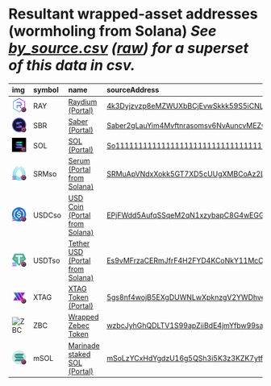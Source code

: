 
Resultant wrapped-asset addresses (wormholing from Solana)
_See [by_source.csv](by_source.csv) ([raw](https://raw.githubusercontent.com/certusone/wormhole-token-list/main/content/by_source.csv)) for a superset of this data in csv._
=========================================================================
  
| img                                                                                                  | symbol   | name                                                                              | sourceAddress                                                                                                           | ethAddress                                                                                                            |   ethDecimals | ethMarkets                          | terraAddress                                                                                                                               |   terraDecimals | terraMarkets                               | bscAddress                                                                                                           |   bscDecimals | bscMarkets                                      | maticAddress                                                                                                             |   maticDecimals | maticMarkets                             | avaxAddress                                                                                                           |   avaxDecimals | avaxMarkets   | oasisAddress                                                                                                                     |   oasisDecimals | oasisMarkets   | algorandAddress   | algorandDecimals   | algorandMarkets   | auroraAddress                                                                                                           |   auroraDecimals | auroraMarkets   | ftmAddress                                                                                                           |   ftmDecimals | ftmMarkets   | karuraAddress   | karuraDecimals   | karuraMarkets   | acalaAddress   | acalaDecimals   | acalaMarkets   | klaytnAddress   | klaytnDecimals   | klaytnMarkets   | celoAddress   | celoDecimals   | celoMarkets   | nearAddress   | nearDecimals   | nearMarkets   | moonbeamAddress   | moonbeamDecimals   | moonbeamMarkets   | terra2Address   | terra2Decimals   | terra2Markets   | injectiveAddress                                                                                                                    |   injectiveDecimals | injectiveMarkets               | symbol   |
|:-----------------------------------------------------------------------------------------------------|:---------|:----------------------------------------------------------------------------------|:------------------------------------------------------------------------------------------------------------------------|:----------------------------------------------------------------------------------------------------------------------|--------------:|:------------------------------------|:-------------------------------------------------------------------------------------------------------------------------------------------|----------------:|:-------------------------------------------|:---------------------------------------------------------------------------------------------------------------------|--------------:|:------------------------------------------------|:-------------------------------------------------------------------------------------------------------------------------|----------------:|:-----------------------------------------|:----------------------------------------------------------------------------------------------------------------------|---------------:|:--------------|:---------------------------------------------------------------------------------------------------------------------------------|----------------:|:---------------|:------------------|:-------------------|:------------------|:------------------------------------------------------------------------------------------------------------------------|-----------------:|:----------------|:---------------------------------------------------------------------------------------------------------------------|--------------:|:-------------|:----------------|:-----------------|:----------------|:---------------|:----------------|:---------------|:----------------|:-----------------|:----------------|:--------------|:---------------|:--------------|:--------------|:---------------|:--------------|:------------------|:-------------------|:------------------|:----------------|:-----------------|:----------------|:------------------------------------------------------------------------------------------------------------------------------------|--------------------:|:-------------------------------|:-----------------|
| ![RAY](https://raw.githubusercontent.com/certusone/wormhole-token-list/main/assets/RAY_wh.png)       | RAY      | [Raydium (Portal)](http://coingecko.com/en/coins/raydium)                         | [4k3Dyjzvzp8eMZWUXbBCjEvwSkkk59S5iCNLY3QrkX6R](https://solscan.io/address/4k3Dyjzvzp8eMZWUXbBCjEvwSkkk59S5iCNLY3QrkX6R) | [0xE617dd80c621a5072bD8cBa65E9d76c07327004d](https://etherscan.io/address/0xE617dd80c621a5072bD8cBa65E9d76c07327004d) |             6 |                                     | [terra1ht5sepn28z999jx33sdduuxm9acthad507jg9q](https://finder.terra.money/columbus-5/address/terra1ht5sepn28z999jx33sdduuxm9acthad507jg9q) |               6 |                                            | [0x13b6A55662f6591f8B8408Af1C73B017E32eEdB8](https://bscscan.com/address/0x13b6A55662f6591f8B8408Af1C73B017E32eEdB8) |             6 | [pancakeswap](https://pancakeswap.finance/swap) |                                                                                                                          |             nan |                                          |                                                                                                                       |            nan |               |                                                                                                                                  |             nan |                |                   |                    |                   |                                                                                                                         |              nan |                 |                                                                                                                      |           nan |              |                 |                  |                 |                |                 |                |                 |                  |                 |               |                |               |               |                |               |                   |                    |                   |                 |                  |                 |                                                                                                                                     |                 nan |                                | RAY              |
| ![SBR](https://raw.githubusercontent.com/certusone/wormhole-token-list/main/assets/SBR_wh.png)       | SBR      | [Saber (Portal)](http://coingecko.com/en/coins/saber)                             | [Saber2gLauYim4Mvftnrasomsv6NvAuncvMEZwcLpD1](https://solscan.io/address/Saber2gLauYim4Mvftnrasomsv6NvAuncvMEZwcLpD1)   |                                                                                                                       |           nan |                                     | [terra17h82zsq6q8x5tsgm5ugcx4gytw3axguvzt4pkc](https://finder.terra.money/columbus-5/address/terra17h82zsq6q8x5tsgm5ugcx4gytw3axguvzt4pkc) |               6 |                                            | [0x75344E5693ed5ecAdF4f292fFeb866c2cF8afCF1](https://bscscan.com/address/0x75344E5693ed5ecAdF4f292fFeb866c2cF8afCF1) |             6 |                                                 |                                                                                                                          |             nan |                                          |                                                                                                                       |            nan |               |                                                                                                                                  |             nan |                |                   |                    |                   |                                                                                                                         |              nan |                 |                                                                                                                      |           nan |              |                 |                  |                 |                |                 |                |                 |                  |                 |               |                |               |               |                |               |                   |                    |                   |                 |                  |                 |                                                                                                                                     |                 nan |                                | SBR              |
| ![SOL](https://raw.githubusercontent.com/certusone/wormhole-token-list/main/assets/SOL_wh.png)       | SOL      | [SOL (Portal)](http://coingecko.com/en/coins/solana)                              | [So11111111111111111111111111111111111111112](https://solscan.io/address/So11111111111111111111111111111111111111112)   | [0xD31a59c85aE9D8edEFeC411D448f90841571b89c](https://etherscan.io/address/0xD31a59c85aE9D8edEFeC411D448f90841571b89c) |             9 | [uniswap](https://app.uniswap.org/) | [terra190tqwgqx7s8qrknz6kckct7v607cu068gfujpk](https://finder.terra.money/columbus-5/address/terra190tqwgqx7s8qrknz6kckct7v607cu068gfujpk) |               8 | [astroport](https://app.astroport.fi/swap) | [0xfA54fF1a158B5189Ebba6ae130CEd6bbd3aEA76e](https://bscscan.com/address/0xfA54fF1a158B5189Ebba6ae130CEd6bbd3aEA76e) |             9 | [pancakeswap](https://pancakeswap.finance/swap) | [0xd93f7e271cb87c23aaa73edc008a79646d1f9912](https://polygonscan.com/address/0xd93f7e271cb87c23aaa73edc008a79646d1f9912) |               9 | [quickswap](https://quickswap.exchange/) | [0xFE6B19286885a4F7F55AdAD09C3Cd1f906D2478F](https://snowtrace.io/address/0xFE6B19286885a4F7F55AdAD09C3Cd1f906D2478F) |              9 |               | [0xd17dDAC91670274F7ba1590a06EcA0f2FD2b12bc](https://explorer.oasis.updev.si/address/0xd17dDAC91670274F7ba1590a06EcA0f2FD2b12bc) |               9 |                |                   |                    |                   |                                                                                                                         |              nan |                 | [0xd99021C2A33e4Cf243010539c9e9b7c52E0236c1](https://ftmscan.com/address/0xd99021C2A33e4Cf243010539c9e9b7c52E0236c1) |             9 |              |                 |                  |                 |                |                 |                |                 |                  |                 |               |                |               |               |                |               |                   |                    |                   |                 |                  |                 | [inj1sthrn5ep8ls5vzz8f9gp89khhmedahhdkqa8z3](https://explorer.injective.network/address/inj1sthrn5ep8ls5vzz8f9gp89khhmedahhdkqa8z3) |                   8 | [helix](https://helixapp.com/) | SOL              |
| ![SRMso](https://raw.githubusercontent.com/certusone/wormhole-token-list/main/assets/SRMso_wh.png)   | SRMso    | [Serum (Portal from Solana)](http://coingecko.com/en/coins/serum)                 | [SRMuApVNdxXokk5GT7XD5cUUgXMBCoAz2LHeuAoKWRt](https://solscan.io/address/SRMuApVNdxXokk5GT7XD5cUUgXMBCoAz2LHeuAoKWRt)   | [0xE3ADAA4fb7c92AB833Ee08B3561D9c434aA2A3eE](https://etherscan.io/address/0xE3ADAA4fb7c92AB833Ee08B3561D9c434aA2A3eE) |             6 |                                     | [terra1dkam9wd5yvaswv4yq3n2aqd4wm5j8n82qc0c7c](https://finder.terra.money/columbus-5/address/terra1dkam9wd5yvaswv4yq3n2aqd4wm5j8n82qc0c7c) |               6 |                                            | [0x12BeffdCEcb547640DC30e1495E4B9cdc21922b4](https://bscscan.com/address/0x12BeffdCEcb547640DC30e1495E4B9cdc21922b4) |             6 |                                                 |                                                                                                                          |             nan |                                          |                                                                                                                       |            nan |               |                                                                                                                                  |             nan |                |                   |                    |                   |                                                                                                                         |              nan |                 |                                                                                                                      |           nan |              |                 |                  |                 |                |                 |                |                 |                  |                 |               |                |               |               |                |               |                   |                    |                   |                 |                  |                 |                                                                                                                                     |                 nan |                                | SRMso            |
| ![USDCso](https://raw.githubusercontent.com/certusone/wormhole-token-list/main/assets/USDCso_wh.png) | USDCso   | [USD Coin (Portal from Solana)](http://coingecko.com/en/coins/usd-coin)           | [EPjFWdd5AufqSSqeM2qN1xzybapC8G4wEGGkZwyTDt1v](https://solscan.io/address/EPjFWdd5AufqSSqeM2qN1xzybapC8G4wEGGkZwyTDt1v) | [0x41f7B8b9b897276b7AAE926a9016935280b44E97](https://etherscan.io/address/0x41f7B8b9b897276b7AAE926a9016935280b44E97) |             6 | [uniswap](https://app.uniswap.org/) | [terra1e6mq63y64zcxz8xyu5van4tgkhemj3r86yvgu4](https://finder.terra.money/columbus-5/address/terra1e6mq63y64zcxz8xyu5van4tgkhemj3r86yvgu4) |               6 | [astroport](https://app.astroport.fi/swap) | [0x91Ca579B0D47E5cfD5D0862c21D5659d39C8eCf0](https://bscscan.com/address/0x91Ca579B0D47E5cfD5D0862c21D5659d39C8eCf0) |             6 | [pancakeswap](https://pancakeswap.finance/swap) | [0x576cf361711cd940cd9c397bb98c4c896cbd38de](https://polygonscan.com/address/0x576cf361711cd940cd9c397bb98c4c896cbd38de) |               6 | [quickswap](https://quickswap.exchange/) | [0x0950Fc1AD509358dAeaD5eB8020a3c7d8b43b9DA](https://snowtrace.io/address/0x0950Fc1AD509358dAeaD5eB8020a3c7d8b43b9DA) |              6 |               | [0x1d1149a53deB36F2836Ae7877c9176413aDfA4A8](https://explorer.oasis.updev.si/address/0x1d1149a53deB36F2836Ae7877c9176413aDfA4A8) |               6 |                |                   |                    |                   | [0xDd1DaFedeBa5F9851C4F4a2876E0f3aF3c774B1A](https://aurorascan.dev/address/0xDd1DaFedeBa5F9851C4F4a2876E0f3aF3c774B1A) |                6 |                 | [0xb8398DA4FB3BC4306B9D9d9d13d9573e7d0E299f](https://ftmscan.com/address/0xb8398DA4FB3BC4306B9D9d9d13d9573e7d0E299f) |             6 |              |                 |                  |                 |                |                 |                |                 |                  |                 |               |                |               |               |                |               |                   |                    |                   |                 |                  |                 |                                                                                                                                     |                 nan |                                | USDCso           |
| ![USDTso](https://raw.githubusercontent.com/certusone/wormhole-token-list/main/assets/USDTso_wh.png) | USDTso   | [Tether USD (Portal from Solana)](http://coingecko.com/en/coins/tether)           | [Es9vMFrzaCERmJfrF4H2FYD4KCoNkY11McCe8BenwNYB](https://solscan.io/address/Es9vMFrzaCERmJfrF4H2FYD4KCoNkY11McCe8BenwNYB) | [0x1CDD2EaB61112697626F7b4bB0e23Da4FeBF7B7C](https://etherscan.io/address/0x1CDD2EaB61112697626F7b4bB0e23Da4FeBF7B7C) |             6 |                                     | [terra1hd9n65snaluvf7en0p4hqzse9eqecejz2k8rl5](https://finder.terra.money/columbus-5/address/terra1hd9n65snaluvf7en0p4hqzse9eqecejz2k8rl5) |               6 |                                            | [0x49d5cC521F75e13fa8eb4E89E9D381352C897c96](https://bscscan.com/address/0x49d5cC521F75e13fa8eb4E89E9D381352C897c96) |             6 |                                                 | [0x3553f861dec0257bada9f8ed268bf0d74e45e89c](https://polygonscan.com/address/0x3553f861dec0257bada9f8ed268bf0d74e45e89c) |               6 |                                          | [0xF0FF231e3F1A50F83136717f287ADAB862f89431](https://snowtrace.io/address/0xF0FF231e3F1A50F83136717f287ADAB862f89431) |              6 |               | [0x24285C5232ce3858F00bacb950Cae1f59d1b2704](https://explorer.oasis.updev.si/address/0x24285C5232ce3858F00bacb950Cae1f59d1b2704) |               6 |                |                   |                    |                   | [0xd80890AFDBd7148456D8Ee358eF9127F0F8c7faf](https://aurorascan.dev/address/0xd80890AFDBd7148456D8Ee358eF9127F0F8c7faf) |                6 |                 |                                                                                                                      |           nan |              |                 |                  |                 |                |                 |                |                 |                  |                 |               |                |               |               |                |               |                   |                    |                   |                 |                  |                 |                                                                                                                                     |                 nan |                                | USDTso           |
| ![XTAG](https://raw.githubusercontent.com/certusone/wormhole-token-list/main/assets/XTAG_wh.png)     | XTAG     | [XTAG Token (Portal)](http://coingecko.com/en/coins/xhashtag)                     | [5gs8nf4wojB5EXgDUWNLwXpknzgV2YWDhveAeBZpVLbp](https://solscan.io/address/5gs8nf4wojB5EXgDUWNLwXpknzgV2YWDhveAeBZpVLbp) |                                                                                                                       |           nan |                                     |                                                                                                                                            |             nan |                                            |                                                                                                                      |           nan |                                                 |                                                                                                                          |             nan |                                          | [0xa608d79c5f695c0d4c0e773a4938b57e18e0fc57](https://snowtrace.io/address/0xa608d79c5f695c0d4c0e773a4938b57e18e0fc57) |              6 |               |                                                                                                                                  |             nan |                |                   |                    |                   |                                                                                                                         |              nan |                 |                                                                                                                      |           nan |              |                 |                  |                 |                |                 |                |                 |                  |                 |               |                |               |               |                |               |                   |                    |                   |                 |                  |                 |                                                                                                                                     |                 nan |                                | XTAG             |
| ![ZBC](https://raw.githubusercontent.com/certusone/wormhole-token-list/main/assets/ZBC_wh.png)       | ZBC      | [Wrapped Zebec Token](http://coingecko.com/en/coins/zebec-protocol)               | [wzbcJyhGhQDLTV1S99apZiiBdE4jmYfbw99saMMdP59](https://solscan.io/address/wzbcJyhGhQDLTV1S99apZiiBdE4jmYfbw99saMMdP59)   |                                                                                                                       |           nan |                                     |                                                                                                                                            |             nan |                                            | [0x37a56cdcd83dce2868f721de58cb3830c44c6303](https://bscscan.com/address/0x37a56cdcd83dce2868f721de58cb3830c44c6303) |             9 | [pancakeswap](https://pancakeswap.finance/swap) |                                                                                                                          |             nan |                                          |                                                                                                                       |            nan |               |                                                                                                                                  |             nan |                |                   |                    |                   |                                                                                                                         |              nan |                 |                                                                                                                      |           nan |              |                 |                  |                 |                |                 |                |                 |                  |                 |               |                |               |               |                |               |                   |                    |                   |                 |                  |                 |                                                                                                                                     |                 nan |                                | ZBC              |
| ![mSOL](https://raw.githubusercontent.com/certusone/wormhole-token-list/main/assets/mSOL_wh.png)     | mSOL     | [Marinade staked SOL (Portal)](http://coingecko.com/en/coins/marinade-staked-sol) | [mSoLzYCxHdYgdzU16g5QSh3i5K3z3KZK7ytfqcJm7So](https://solscan.io/address/mSoLzYCxHdYgdzU16g5QSh3i5K3z3KZK7ytfqcJm7So)   | [0x756bFb452cFE36A5Bc82e4F5f4261A89a18c242b](https://etherscan.io/address/0x756bFb452cFE36A5Bc82e4F5f4261A89a18c242b) |             9 |                                     | [terra1qvlpf2v0zmru3gtex40sqq02wxp39x3cjh359y](https://finder.terra.money/columbus-5/address/terra1qvlpf2v0zmru3gtex40sqq02wxp39x3cjh359y) |               8 |                                            |                                                                                                                      |           nan |                                                 |                                                                                                                          |             nan |                                          |                                                                                                                       |            nan |               | [0x5E11A4f64D3B9fA042dB9e1AA918F735038FdfD8](https://explorer.oasis.updev.si/address/0x5E11A4f64D3B9fA042dB9e1AA918F735038FdfD8) |               9 |                |                   |                    |                   |                                                                                                                         |              nan |                 |                                                                                                                      |           nan |              |                 |                  |                 |                |                 |                |                 |                  |                 |               |                |               |               |                |               |                   |                    |                   |                 |                  |                 |                                                                                                                                     |                 nan |                                | mSOL             |